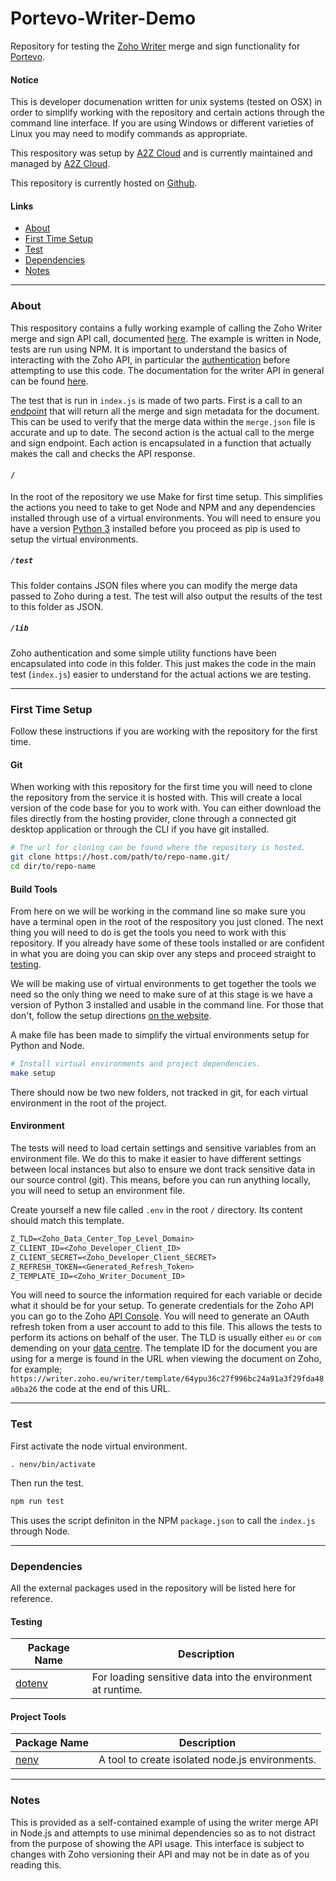 # Portevo-Writer-Demo
Repository for testing the [Zoho Writer](https://www.zoho.com/writer/) merge and sign functionality for [Portevo](https://portevo.co/).

#### Notice
This is developer documenation written for unix systems (tested on OSX) in order to simplify working with the repository and certain actions through the command line interface. If you are using Windows or different varieties of Linux you may need to modify commands as appropriate.

This respository was setup by [A2Z Cloud](https://a2zcloud.com/) and is currently maintained and managed by [A2Z Cloud](https://a2zcloud.com/).

This repository is currently hosted on [Github](https://github.com/A2Z-Cloud/Portevo-Writer-Demo).

#### Links
- [About](#about)
- [First Time Setup](#first-time-setup)
- [Test](#test)
- [Dependencies](#dependencies)
- [Notes](#notes)
---

### About
This respository contains a fully working example of calling the Zoho Writer merge and sign API call, documented [here](https://www.zoho.com/writer/help/api/v1/merge-and-sign.html). The example is written in Node, tests are run using NPM. It is important to understand the basics of interacting with the Zoho API, in particular the [authentication](https://www.zoho.com/writer/help/api/v1/oauth-2.html) before attempting to use this code. The documentation for the writer API in general can be found [here](https://www.zoho.com/writer/help/api/v1/getting-started.html).

The test that is run in `index.js` is made of two parts. First is a call to an [endpoint](https://www.zoho.com/writer/help/api/v1/get-all-fields.html) that will return all the merge and sign metadata for the document. This can be used to verify that the merge data within the `merge.json` file is accurate and up to date. The second action is the actual call to the merge and sign endpoint. Each action is encapsulated in a function that actually makes the call and checks the API response.

#### `/`
In the root of the repository we use Make for first time setup. This simplifies the actions you need to take to get Node and NPM and any dependencies installed through use of a virtual environments. You will need to ensure you have a version [Python 3](https://www.python.org/downloads/) installed before you proceed as pip is used to setup the virtual environments.

##### `/test`
This folder contains JSON files where you can modify the merge data passed to Zoho during a test. The test will also output the results of the test to this folder as JSON.

##### `/lib`
Zoho authentication and some simple utility functions have been encapsulated into code in this folder. This just makes the code in the main test (`index.js`) easier to understand for the actual actions we are testing.

---

### First Time Setup
Follow these instructions if you are working with the repository for the first time.

#### Git
When working with this repository for the first time you will need to clone the repository from the service it is hosted with. This will create a local version of the code base for you to work with. You can either download the files directly from the hosting provider, clone through a connected git desktop application or through the CLI if you have git installed. 
```bash
# The url for cloning can be found where the repository is hosted.
git clone https://host.com/path/to/repo-name.git/
cd dir/to/repo-name
```

#### Build Tools
From here on we will be working in the command line so make sure you have a terminal open in the root of the respository you just cloned. The next thing you will need to do is get the tools you need to work with this repository. If you already have some of these tools installed or are confident in what you are doing you can skip over any steps and proceed straight to [testing](#Test).

We will be making use of virtual environments to get together the tools we need so the only thing we need to make sure of at this stage is we have a version of Python 3 installed and usable in the command line. For those that don't, follow the setup directions [on the website](https://www.python.org/downloads/).

A make file has been made to simplify the virtual environments setup for Python and Node.
```bash
# Install virtual environments and project dependencies.
make setup
```
There should now be two new folders, not tracked in git, for each virtual environment in the root of the project. 

#### Environment
The tests will need to load certain settings and sensitive variables from an environment file. We do this to make it easier to have different settings between local instances but also to ensure we dont track sensitive data in our source control (git). This means, before you can run anything locally, you will need to setup an environment file.

Create yourself a new file called `.env` in the root `/` directory. Its content should match this template.
```txt
Z_TLD=<Zoho_Data_Center_Top_Level_Domain>
Z_CLIENT_ID=<Zoho_Developer_Client_ID>
Z_CLIENT_SECRET=<Zoho_Developer_Client_SECRET>
Z_REFRESH_TOKEN=<Generated_Refresh_Token>
Z_TEMPLATE_ID=<Zoho_Writer_Document_ID>
```
You will need to source the information required for each variable or decide what it should be for your setup. To generate credentials for the Zoho API you can go to the Zoho [API Console](https://api-console.zoho.eu/). You will need to generate an OAuth refresh token from a user account to add to this file. This allows the tests to perform its actions on behalf of the user. The TLD is usually either `eu` or `com` demending on your [data centre](https://www.zoho.com/writer/help/api/v1/getting-started.html). The template ID for the document you are using for a merge is found in the URL when viewing the document on Zoho, for example; `https://writer.zoho.eu/writer/template/64ypu36c27f996bc24a91a3f29fda48a0ba26` the code at the end of this URL.

---

### Test
First activate the node virtual environment.
```
. nenv/bin/activate
```
Then run the test. 
```bash
npm run test
```
This uses the script definiton in the NPM `package.json` to call the `index.js` through Node.

---

### Dependencies
All the external packages used in the repository will be listed here for reference.

#### Testing
| Package Name | Description |
| ------------ | ----------- |
| [dotenv](https://github.com/motdotla/dotenv) | For loading sensitive data into the environment at runtime. |

#### Project Tools
| Package Name | Description |
| ------------ | ----------- |
| [nenv](https://github.com/ekalinin/nodeenv) | A tool to create isolated node.js environments. |

---

### Notes
This is provided as a self-contained example of using the writer merge API in Node.js and attempts to use minimal dependencies so as to not distract from the purpose of showing the API usage. This interface is subject to changes with Zoho versioning their API and may not be in date as of you reading this.
